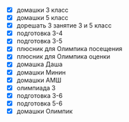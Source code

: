 - [x] домашки 3 класс
- [x] домашки 5 класс
- [x] дорешать 3 занятие 3 и 5 класс
- [x] подготовка 3-4
- [x] подготовка 3-5
- [x] плюсник для Олимпика посещения
- [x] плюсник для Олимпика оценки
- [x] домашка Даша
- [x] домашки Минин
- [x] домашки АМШ
- [x] олимпиада 3
- [x] подготовка 3-6
- [x] подготовка 5-6
- [x] домашки Олимпик